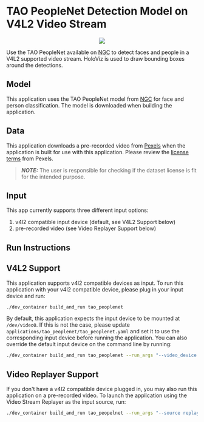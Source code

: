 # TAO PeopleNet Detection Model on V4L2 Video Stream
<center> <img src="./docs/meeting.gif" ></center>

Use the TAO PeopleNet available on [NGC](https://catalog.ngc.nvidia.com/orgs/nvidia/teams/tao/models/peoplenet) to detect faces and people in a V4L2 supported video stream. HoloViz is used to draw bounding boxes around the detections.

## Model

This application uses the TAO PeopleNet model from [NGC](https://catalog.ngc.nvidia.com/orgs/nvidia/teams/tao/models/peoplenet) for face and person classification.
The model is downloaded when building the application.

## Data

This application downloads a pre-recorded video from [Pexels](https://www.pexels.com/video/a-woman-showing-her-ballet-skill-in-turning-one-footed-5385885/) when the application is built for use with this application.  Please review the [license terms](https://www.pexels.com/license/) from Pexels.

> **_NOTE:_** The user is responsible for checking if the dataset license is fit for the intended purpose.

## Input

This app currently supports three different input options:

1. v4l2 compatible input device (default, see V4L2 Support below)
2. pre-recorded video (see Video Replayer Support below)

## Run Instructions

## V4L2 Support

This application supports v4l2 compatible devices as input.  To run this application with your v4l2 compatible device,
please plug in your input device and run:
```sh
./dev_container build_and_run tao_peoplenet
```

By default, this application expects the input device to be mounted at `/dev/video0`.  If this is not the case, please update
`applications/tao_peoplenet/tao_peoplenet.yaml` and set it to use the corresponding input device before
running the application.  You can also override the default input device on the command line by running:
```sh
./dev_container build_and_run tao_peoplenet --run_args "--video_device /dev/video0"
```

## Video Replayer Support

If you don't have a v4l2 compatible device plugged in, you may also run this application on a pre-recorded video.
To launch the application using the Video Stream Replayer as the input source, run:

```sh
./dev_container build_and_run tao_peopelnet --run_args "--source replayer"
```
